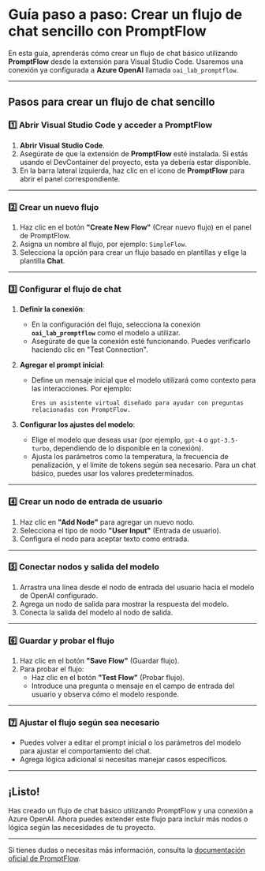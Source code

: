 # Guía paso a paso: Crear un flujo de chat sencillo con PromptFlow

En esta guía, aprenderás cómo crear un flujo de chat básico utilizando **PromptFlow** desde la extensión para Visual Studio Code. Usaremos una conexión ya configurada a **Azure OpenAI** llamada `oai_lab_promptflow`.

---

## Pasos para crear un flujo de chat sencillo

### 1️⃣ Abrir Visual Studio Code y acceder a PromptFlow

1. **Abrir Visual Studio Code**.
2. Asegúrate de que la extensión de **PromptFlow** esté instalada. Si estás usando el DevContainer del proyecto, esta ya debería estar disponible.
3. En la barra lateral izquierda, haz clic en el icono de **PromptFlow** para abrir el panel correspondiente.

---

### 2️⃣ Crear un nuevo flujo

1. Haz clic en el botón **"Create New Flow"** (Crear nuevo flujo) en el panel de PromptFlow.
2. Asigna un nombre al flujo, por ejemplo: `SimpleFlow`.
3. Selecciona la opción para crear un flujo basado en plantillas y elige la plantilla **Chat**.

---

### 3️⃣ Configurar el flujo de chat

1. **Definir la conexión**:
   - En la configuración del flujo, selecciona la conexión **`oai_lab_promptflow`** como el modelo a utilizar.
   - Asegúrate de que la conexión esté funcionando. Puedes verificarlo haciendo clic en "Test Connection".

2. **Agregar el prompt inicial**:
   - Define un mensaje inicial que el modelo utilizará como contexto para las interacciones. Por ejemplo:
     ```plaintext
     Eres un asistente virtual diseñado para ayudar con preguntas relacionadas con PromptFlow.
     ```

3. **Configurar los ajustes del modelo**:
   - Elige el modelo que deseas usar (por ejemplo, `gpt-4` o `gpt-3.5-turbo`, dependiendo de lo disponible en la conexión).
   - Ajusta los parámetros como la temperatura, la frecuencia de penalización, y el límite de tokens según sea necesario. Para un chat básico, puedes usar los valores predeterminados.

---

### 4️⃣ Crear un nodo de entrada de usuario

1. Haz clic en **"Add Node"** para agregar un nuevo nodo.
2. Selecciona el tipo de nodo **"User Input"** (Entrada de usuario).
3. Configura el nodo para aceptar texto como entrada.

---

### 5️⃣ Conectar nodos y salida del modelo

1. Arrastra una línea desde el nodo de entrada del usuario hacia el modelo de OpenAI configurado.
2. Agrega un nodo de salida para mostrar la respuesta del modelo.
3. Conecta la salida del modelo al nodo de salida.

---

### 6️⃣ Guardar y probar el flujo

1. Haz clic en el botón **"Save Flow"** (Guardar flujo).
2. Para probar el flujo:
   - Haz clic en el botón **"Test Flow"** (Probar flujo).
   - Introduce una pregunta o mensaje en el campo de entrada del usuario y observa cómo el modelo responde.

---

### 7️⃣ Ajustar el flujo según sea necesario

- Puedes volver a editar el prompt inicial o los parámetros del modelo para ajustar el comportamiento del chat.
- Agrega lógica adicional si necesitas manejar casos específicos.

---

## ¡Listo!

Has creado un flujo de chat básico utilizando PromptFlow y una conexión a Azure OpenAI. Ahora puedes extender este flujo para incluir más nodos o lógica según las necesidades de tu proyecto.

---

Si tienes dudas o necesitas más información, consulta la [documentación oficial de PromptFlow](https://learn.microsoft.com/en-us/azure/machine-learning/prompt-flow/).
